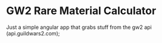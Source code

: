 # GW2 Rare Material Calculator
Just a simple angular app that grabs stuff from the gw2 api (api.guildwars2.com);
